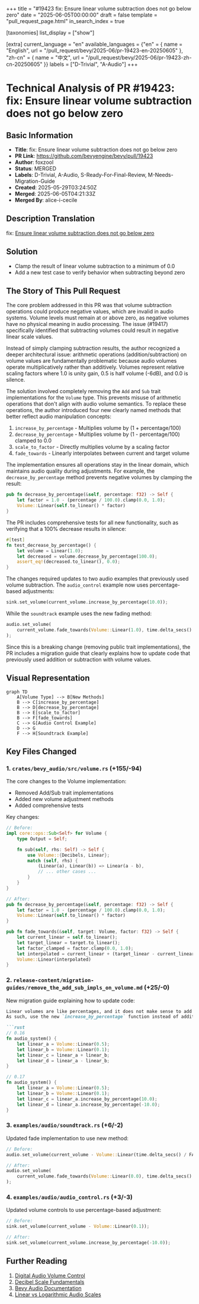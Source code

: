 +++
title = "#19423 fix: Ensure linear volume subtraction does not go below zero"
date = "2025-06-05T00:00:00"
draft = false
template = "pull_request_page.html"
in_search_index = true

[taxonomies]
list_display = ["show"]

[extra]
current_language = "en"
available_languages = {"en" = { name = "English", url = "/pull_request/bevy/2025-06/pr-19423-en-20250605" }, "zh-cn" = { name = "中文", url = "/pull_request/bevy/2025-06/pr-19423-zh-cn-20250605" }}
labels = ["D-Trivial", "A-Audio"]
+++

# Technical Analysis of PR #19423: fix: Ensure linear volume subtraction does not go below zero

## Basic Information
- **Title**: fix: Ensure linear volume subtraction does not go below zero 
- **PR Link**: https://github.com/bevyengine/bevy/pull/19423
- **Author**: foxzool
- **Status**: MERGED
- **Labels**: D-Trivial, A-Audio, S-Ready-For-Final-Review, M-Needs-Migration-Guide
- **Created**: 2025-05-29T03:24:50Z
- **Merged**: 2025-06-05T04:21:33Z
- **Merged By**: alice-i-cecile

## Description Translation
fix: [Ensure linear volume subtraction does not go below zero](https://github.com/bevyengine/bevy/issues/19417)

## Solution
- Clamp the result of linear volume subtraction to a minimum of 0.0
- Add a new test case to verify behavior when subtracting beyond zero

## The Story of This Pull Request

The core problem addressed in this PR was that volume subtraction operations could produce negative values, which are invalid in audio systems. Volume levels must remain at or above zero, as negative volumes have no physical meaning in audio processing. The issue (#19417) specifically identified that subtracting volumes could result in negative linear scale values.

Instead of simply clamping subtraction results, the author recognized a deeper architectural issue: arithmetic operations (addition/subtraction) on volume values are fundamentally problematic because audio volumes operate multiplicatively rather than additively. Volumes represent relative scaling factors where 1.0 is unity gain, 0.5 is half volume (-6dB), and 0.0 is silence.

The solution involved completely removing the `Add` and `Sub` trait implementations for the `Volume` type. This prevents misuse of arithmetic operations that don't align with audio volume semantics. To replace these operations, the author introduced four new clearly named methods that better reflect audio manipulation concepts:

1. `increase_by_percentage` - Multiplies volume by (1 + percentage/100)
2. `decrease_by_percentage` - Multiplies volume by (1 - percentage/100) clamped to 0.0
3. `scale_to_factor` - Directly multiplies volume by a scaling factor
4. `fade_towards` - Linearly interpolates between current and target volume

The implementation ensures all operations stay in the linear domain, which maintains audio quality during adjustments. For example, the `decrease_by_percentage` method prevents negative volumes by clamping the result:

```rust
pub fn decrease_by_percentage(&self, percentage: f32) -> Self {
    let factor = 1.0 - (percentage / 100.0).clamp(0.0, 1.0);
    Volume::Linear(self.to_linear() * factor)
}
```

The PR includes comprehensive tests for all new functionality, such as verifying that a 100% decrease results in silence:

```rust
#[test]
fn test_decrease_by_percentage() {
    let volume = Linear(1.0);
    let decreased = volume.decrease_by_percentage(100.0);
    assert_eq!(decreased.to_linear(), 0.0);
}
```

The changes required updates to two audio examples that previously used volume subtraction. The `audio_control` example now uses percentage-based adjustments:

```rust
sink.set_volume(current_volume.increase_by_percentage(10.0));
```

While the `soundtrack` example uses the new fading method:

```rust
audio.set_volume(
    current_volume.fade_towards(Volume::Linear(1.0), time.delta_secs() / FADE_TIME
);
```

Since this is a breaking change (removing public trait implementations), the PR includes a migration guide that clearly explains how to update code that previously used addition or subtraction with volume values.

## Visual Representation

```mermaid
graph TD
    A[Volume Type] --> B[New Methods]
    B --> C[increase_by_percentage]
    B --> D[decrease_by_percentage]
    B --> E[scale_to_factor]
    B --> F[fade_towards]
    C --> G[Audio Control Example]
    D --> G
    F --> H[Soundtrack Example]
```

## Key Files Changed

### 1. `crates/bevy_audio/src/volume.rs` (+155/-94)
The core changes to the Volume implementation:
- Removed Add/Sub trait implementations
- Added new volume adjustment methods
- Added comprehensive tests

Key changes:
```rust
// Before:
impl core::ops::Sub<Self> for Volume {
    type Output = Self;

    fn sub(self, rhs: Self) -> Self {
        use Volume::{Decibels, Linear};
        match (self, rhs) {
            (Linear(a), Linear(b)) => Linear(a - b),
            // ... other cases ...
        }
    }
}

// After:
pub fn decrease_by_percentage(&self, percentage: f32) -> Self {
    let factor = 1.0 - (percentage / 100.0).clamp(0.0, 1.0);
    Volume::Linear(self.to_linear() * factor)
}

pub fn fade_towards(&self, target: Volume, factor: f32) -> Self {
    let current_linear = self.to_linear();
    let target_linear = target.to_linear();
    let factor_clamped = factor.clamp(0.0, 1.0);
    let interpolated = current_linear + (target_linear - current_linear) * factor_clamped;
    Volume::Linear(interpolated)
}
```

### 2. `release-content/migration-guides/remove_the_add_sub_impls_on_volume.md` (+25/-0)
New migration guide explaining how to update code:

```markdown
Linear volumes are like percentages, and it does not make sense to add or subtract percentages.
As such, use the new `increase_by_percentage` function instead of addition or subtraction.

```rust
// 0.16
fn audio_system() {
    let linear_a = Volume::Linear(0.5);
    let linear_b = Volume::Linear(0.1);
    let linear_c = linear_a + linear_b;
    let linear_d = linear_a - linear_b;
}

// 0.17
fn audio_system() {
    let linear_a = Volume::Linear(0.5);
    let linear_b = Volume::Linear(0.1);
    let linear_c = linear_a.increase_by_percentage(10.0);
    let linear_d = linear_a.increase_by_percentage(-10.0);
}
```

### 3. `examples/audio/soundtrack.rs` (+6/-2)
Updated fade implementation to use new method:

```rust
// Before:
audio.set_volume(current_volume - Volume::Linear(time.delta_secs() / FADE_TIME));

// After:
audio.set_volume(
    current_volume.fade_towards(Volume::Linear(0.0), time.delta_secs() / FADE_TIME
);
```

### 4. `examples/audio/audio_control.rs` (+3/-3)
Updated volume controls to use percentage-based adjustment:

```rust
// Before:
sink.set_volume(current_volume - Volume::Linear(0.1));

// After:
sink.set_volume(current_volume.increase_by_percentage(-10.0));
```

## Further Reading
1. [Digital Audio Volume Control](https://dsp.stackexchange.com/questions/29919/how-to-control-volume-in-digital-audio-processing)
2. [Decibel Scale Fundamentals](https://www.animations.physics.unsw.edu.au/jw/dB.htm)
3. [Bevy Audio Documentation](https://docs.rs/bevy_audio/latest/bevy_audio/)
4. [Linear vs Logarithmic Audio Scales](https://www.soundonsound.com/techniques/understanding-decibels)